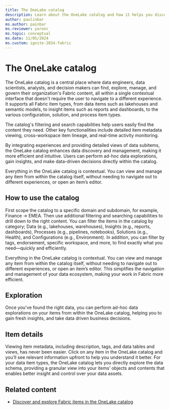 ```yaml
---
title: The OneLake catalog
description: Learn about the OneLake catalog and how it helps you discover, explore, govern, and secure your organization's Fabric content.
author: paulinbar
ms.author: painbar
ms.reviewer: yaronc
ms.topic: conceptual
ms.date: 11/05/2024
ms.custom: ignite-2024-fabric
---
```


# The OneLake catalog

The OneLake catalog is a central place where data engineers, data scientists, analysts, and decision makers can find, explore, manage, and govern their organization's Fabric content, all within a single contextual interface that doesn't require the user to navigate to a different experience. It supports all Fabric item types, from data items such as lakehouses and semantic models, to insight items such as reports and dashboards, to the various configuration, solution, and process item types.

The catalog's filtering and search capabilities help users easily find the content they need. Other key functionalities include detailed item metadata viewing, cross-workspace item lineage, and real-time activity monitoring.

By integrating experiences and providing detailed views of data subitems, the OneLake catalog enhances data discovery and management, making it more efficient and intuitive. Users can perform ad-hoc data explorations, gain insights, and make data-driven decisions directly within the catalog.

Everything in the OneLake catalog is contextual. You can view and manage any item from within the catalog itself, without needing to navigate out to different experiences, or open an item’s editor.

## How to use the catalog

First scope the catalog to a specific domain and subdomain, for example, Finance -> EMEA. Then use additional filtering and searching capabilities to drill down to the right content. You can filter the items in the catalog by category; Data (e.g., lakehouses, warehouses), Insights (e.g., reports, dashboards), Processes (e.g., pipelines, notebooks), Solutions (e.g., Health), and Configurations (e.g., Environment). In addition, you can filter by tags, endorsement, specific workspace, and more, to find exactly what you need—quickly and efficiently.

Everything in the OneLake catalog is contextual. You can view and manage any item from within the catalog itself, without needing to navigate out to different experiences, or open an item’s editor. This simplifies the navigation and management of your data ecosystem, making your work in Fabric more efficient.

## Exploration

Once you've found the right data, you can perform ad-hoc data explorations on your items from within the OneLake catalog, helping you to gain fresh insights, and take data driven business decisions.

## Item details

Viewing item metadata, including description, tags, and data tables and views, has never been easier. Click on any item in the OneLake catalog and you’ll see relevant information upfront to help you understand it better. For your data item types, the OneLake catalog lets you directly explore the data schema, providing a granular view into your items’ objects and contents that enables better insight and control over your data assets.

## Related content

* [Discover and explore Fabric items in the OneLake catalog](./onelake-catalog-explore.md)